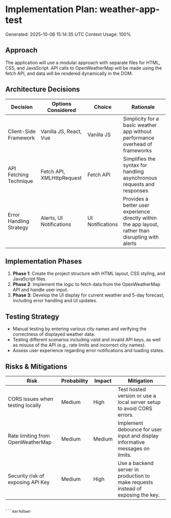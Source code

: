 # Implementation Plan: weather-app-test
Generated: 2025-10-06 15:14:35 UTC
Context Usage: 100%

## Approach
The application will use a modular approach with separate files for HTML, CSS, and JavaScript. API calls to OpenWeatherMap will be made using the fetch API, and data will be rendered dynamically in the DOM.

## Architecture Decisions
| Decision                  | Options Considered             | Choice          | Rationale                                                 |
|--------------------------|-------------------------------|------------------|----------------------------------------------------------|
| Client-Side Framework    | Vanilla JS, React, Vue        | Vanilla JS       | Simplicity for a basic weather app without performance overhead of frameworks |
| API Fetching Technique    | Fetch API, XMLHttpRequest     | Fetch API        | Simplifies the syntax for handling asynchronous requests and responses |
| Error Handling Strategy   | Alerts, UI Notifications      | UI Notifications  | Provides a better user experience directly within the app layout, rather than disrupting with alerts |

## Implementation Phases
1. **Phase 1**: Create the project structure with HTML layout, CSS styling, and JavaScript files.
2. **Phase 2**: Implement the logic to fetch data from the OpenWeatherMap API and handle user input.
3. **Phase 3**: Develop the UI display for current weather and 5-day forecast, including error handling and UI updates.

## Testing Strategy
- Manual testing by entering various city names and verifying the correctness of displayed weather data.
- Testing different scenarios including valid and invalid API keys, as well as misuse of the API (e.g., rate limits and incorrect city names).
- Assess user experience regarding error notifications and loading states.
  
## Risks & Mitigations
| Risk                               | Probability | Impact  | Mitigation                                                                       |
|------------------------------------|-------------|---------|----------------------------------------------------------------------------------|
| CORS issues when testing locally    | Medium      | High    | Test hosted version or use a local server setup to avoid CORS errors.           |
| Rate limiting from OpenWeatherMap   | Medium      | Medium  | Implement debounce for user input and display informative messages on limits.    |
| Security risk of exposing API Key   | Medium      | High    | Use a backend server in production to make requests instead of exposing the key.  |
```

```markdown